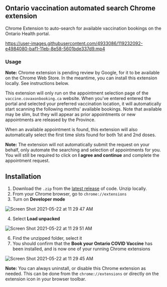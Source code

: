 ## Ontario vaccination automated search Chrome extension
Chrome Extension to auto-search for available vaccination bookings on the Ontario Health portal.

https://user-images.githubusercontent.com/4933086/119232092-e4984080-baf1-11eb-8e58-5601bde337d9.mp4 

### Usage
**Note:** Chrome extension is pending review by Google, for it to be available on the Chrome Web Store. In the meantime, you can install this extension locally. See instructions below.

This extension will only run on the appointment selection page of the `vaccine.covaxonbooking.ca` website. When you've entered entered the portal and selected your preferred vaccination location, it will automatically start scanning the following months' available bookings. Note that available may be slim, but they will appear as prior appointments or new appointments are released by the Province.

When an available appointment is found, this extension will also automatically select the first time slots found for both 1st and 2nd doses.

**Note:** The extension will not automatically submit the request on your behalf, only automate the searching and selection of appointments for you. You will still be required to click on **I agree and continue** and complete the appointment request.

## Installation
1. Download the `.zip` from the [latest release](https://github.com/pvienneau/chrome-extension-on-vaccine/releases) of code. Unzip locally.
2. From your Chrome browser, go to `chrome://extensions`
3. Turn on **Developer mode**

![Screen Shot 2021-05-22 at 11 29 47 AM](https://user-images.githubusercontent.com/4933086/119231920-22489980-baf1-11eb-88a3-7f632f3b4d55.png)

4. Select **Load unpacked**

![Screen Shot 2021-05-22 at 11 29 51 AM](https://user-images.githubusercontent.com/4933086/119231925-25438a00-baf1-11eb-9f81-cd0369432428.png)

6. Find the unzipped folder, select it
7. You should confirm that the **Book your Ontario COVID Vaccine** has been installed, and is now one of your running Chrome extensions

![Screen Shot 2021-05-22 at 11 29 45 AM](https://user-images.githubusercontent.com/4933086/119231930-296fa780-baf1-11eb-93b8-da7b23e08ad7.png)

**Note:** You can always uninstall, or disable this Chrome extension as needed. This can be done from the `chrome://extensions` or directly on the extension icon in your browser toolbar.
